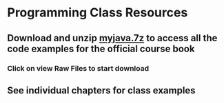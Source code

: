 # Programming Class Resources

## Download and unzip [myjava.7z](MyJava.7z) to access all the code examples for the official course book
### Click on view Raw Files to start download


## See individual chapters for class examples

